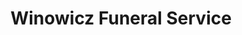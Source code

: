 ---
title: "Winowicz Funeral Service"
url: /trenton/winowicz-funeral-service/
shop: Bestattungen
---
